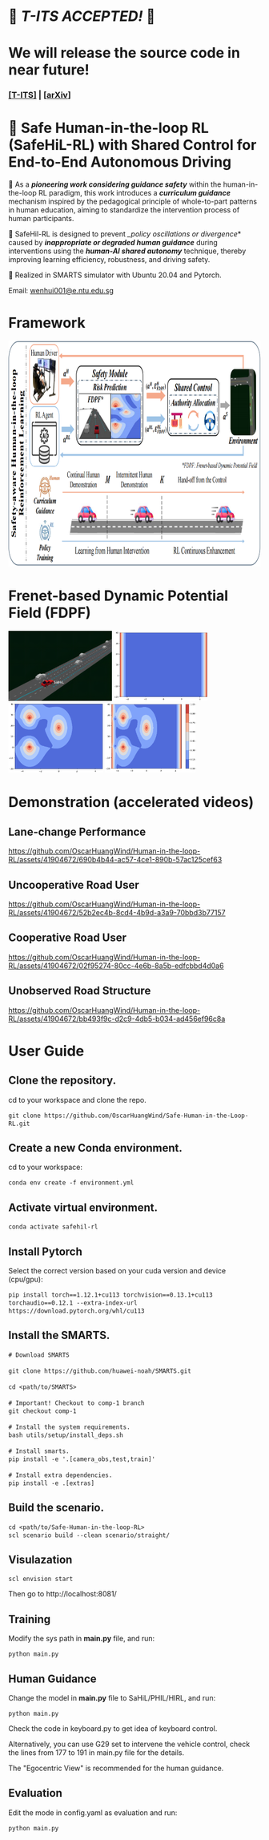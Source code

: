 # :tada: _T-ITS ACCEPTED!_ :confetti_ball:
# We will release the source code in near future!

### [[**T-ITS**]](https://ieeexplore.ieee.org/document/10596046) | [[**arXiv**]](https://www.researchgate.net/publication/382212078_Safety-Aware_Human-in-the-Loop_Reinforcement_Learning_With_Shared_Control_for_Autonomous_Driving)

# :page_with_curl: Safe Human-in-the-loop RL (SafeHiL-RL) with Shared Control for End-to-End Autonomous Driving

:dizzy: As a **_pioneering work considering guidance safety_** within the human-in-the-loop RL paradigm, this work introduces a **_curriculum guidance_** mechanism inspired by the pedagogical principle of whole-to-part patterns in human education, aiming to standardize the intervention process of human participants.

:red_car: SafeHil-RL is designed to prevent *__policy oscillations or divergence_** caused by **_inappropriate or degraded human guidance_** during interventions using the **_human-AI shared autonomy_** technique, thereby improving learning efficiency, robustness, and driving safety.

:wrench: Realized in SMARTS simulator with Ubuntu 20.04 and Pytorch. 

Email: wenhui001@e.ntu.edu.sg

# Framework

<p align="center">
<img src="https://github.com/OscarHuangWind/Human-in-the-loop-RL/blob/master/presentation/framework.png" height= "450" width="900">
</p>

# Frenet-based Dynamic Potential Field (FDPF)
<p float="left">
  <img src="https://github.com/OscarHuangWind/Human-in-the-loop-RL/blob/master/presentation/FDPF_scenarios.png" height= "140" />
  <img src="https://github.com/OscarHuangWind/Human-in-the-loop-RL/blob/master/presentation/FDPF_bound.png" height= "140" /> 
  <img src="https://github.com/OscarHuangWind/Human-in-the-loop-RL/blob/master/presentation/FDPF_obstacle.png" height= "140" />
  <img src="https://github.com/OscarHuangWind/Human-in-the-loop-RL/blob/master/presentation/FDPF_final.png" height= "140" />
</p>

# Demonstration (accelerated videos)

## Lane-change Performance
https://github.com/OscarHuangWind/Human-in-the-loop-RL/assets/41904672/690b4b44-ac57-4ce1-890b-57ac125cef63
## Uncooperative Road User
https://github.com/OscarHuangWind/Human-in-the-loop-RL/assets/41904672/52b2ec4b-8cd4-4b9d-a3a9-70bbd3b77157
## Cooperative Road User
https://github.com/OscarHuangWind/Human-in-the-loop-RL/assets/41904672/02f95274-80cc-4e6b-8a5b-edfcbbd4d0a6
## Unobserved Road Structure
https://github.com/OscarHuangWind/Human-in-the-loop-RL/assets/41904672/bb493f9c-d2c9-4db5-b034-ad456ef96c8a

# User Guide

## Clone the repository.
cd to your workspace and clone the repo.
```
git clone https://github.com/OscarHuangWind/Safe-Human-in-the-Loop-RL.git
```

## Create a new Conda environment.
cd to your workspace:
```
conda env create -f environment.yml
```

## Activate virtual environment.
```
conda activate safehil-rl
```

## Install Pytorch
Select the correct version based on your cuda version and device (cpu/gpu):
```
pip install torch==1.12.1+cu113 torchvision==0.13.1+cu113 torchaudio==0.12.1 --extra-index-url https://download.pytorch.org/whl/cu113
```

## Install the SMARTS.
```
# Download SMARTS

git clone https://github.com/huawei-noah/SMARTS.git

cd <path/to/SMARTS>

# Important! Checkout to comp-1 branch
git checkout comp-1

# Install the system requirements.
bash utils/setup/install_deps.sh

# Install smarts.
pip install -e '.[camera_obs,test,train]'

# Install extra dependencies.
pip install -e .[extras]
```

## Build the scenario.
```
cd <path/to/Safe-Human-in-the-loop-RL>
scl scenario build --clean scenario/straight/
```

## Visulazation
```
scl envision start
```
Then go to http://localhost:8081/

## Training
Modify the sys path in **main.py** file, and run:
```
python main.py
```

## Human Guidance
Change the model in **main.py** file to SaHiL/PHIL/HIRL, and run:
```
python main.py
```
Check the code in keyboard.py to get idea of keyboard control.

Alternatively, you can use G29 set to intervene the vehicle control, check the lines from 177 to 191 in main.py file for the details.

The "Egocentric View" is recommended for the human guidance.

## Evaluation
Edit the mode in config.yaml as evaluation and run:
```
python main.py
```




